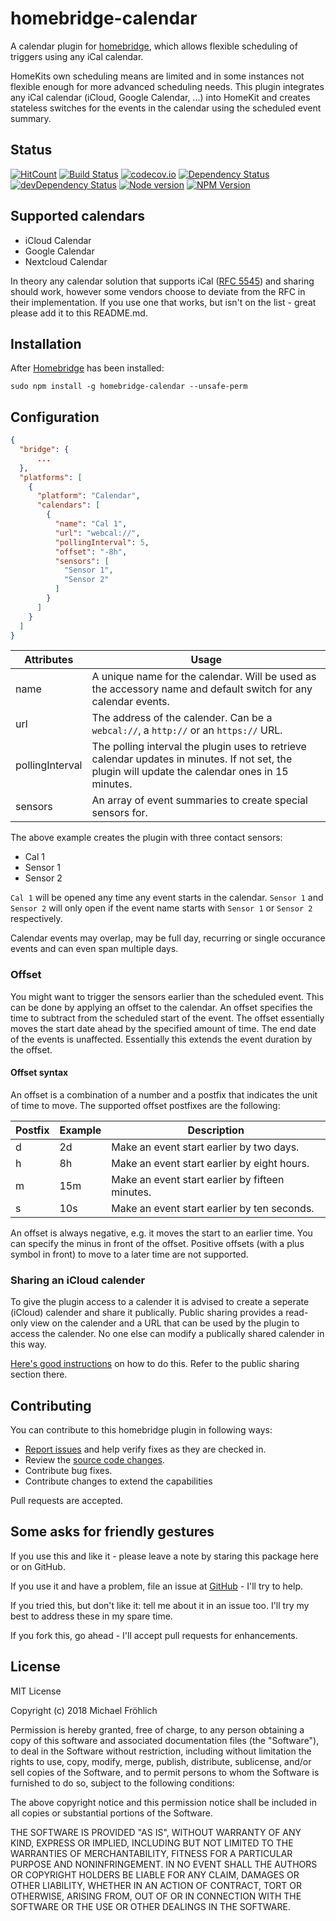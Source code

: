 # homebridge-calendar

A calendar plugin for [homebridge](https://github.com/nfarina/homebridge), which allows flexible scheduling of triggers using any iCal calendar.

HomeKits own scheduling means are limited and in some instances not flexible enough for more advanced scheduling needs. This plugin integrates any iCal calendar (iCloud, Google Calendar, ...) into HomeKit and creates stateless switches for the events in the calendar using the scheduled event summary.

## Status

[![HitCount](http://hits.dwyl.io/grover/homebridge-calendar.svg)](https://github.com/grover/homebridge-calendar)
[![Build Status](https://travis-ci.org/grover/homebridge-calendar.png?branch=master)](https://travis-ci.org/grover/homebridge-calendar)
[![codecov.io](https://img.shields.io/codecov/c/github/grover/homebridge-calendar/master.svg?style=flat-square)](http://codecov.io/github/grover/homebridge-calendar?branch=master)
[![Dependency Status](https://img.shields.io/david/grover/homebridge-calendar.svg?style=flat-square)](https://david-dm.org/grover/homebridge-calendar)
[![devDependency Status](https://img.shields.io/david/dev/grover/homebridge-calendar.svg?style=flat-square)](https://david-dm.org/grover/homebridge-calendar#info=devDependencies)
[![Node version](https://img.shields.io/node/v/homebridge-calendar.svg?style=flat)](http://nodejs.org/download/)
[![NPM Version](https://badge.fury.io/js/homebridge-calendar.svg?style=flat)](https://npmjs.org/package/homebridge-calendar)

## Supported calendars

- iCloud Calendar
- Google Calendar
- Nextcloud Calendar

In theory any calendar solution that supports iCal ([RFC 5545](https://tools.ietf.org/html/rfc5545)) and sharing should work, however some vendors choose to deviate from the RFC in their implementation. If you use one that works, but isn't on the list - great please add it to this README.md.

## Installation

After [Homebridge](https://github.com/nfarina/homebridge) has been installed:

 ```sudo npm install -g homebridge-calendar --unsafe-perm```

## Configuration

```json
{
  "bridge": {
      ...
  },
  "platforms": [
    {
      "platform": "Calendar",
      "calendars": [
        {
          "name": "Cal 1",
          "url": "webcal://",
          "pollingInterval": 5,
          "offset": "-8h",
          "sensors": [
            "Sensor 1",
            "Sensor 2"
          ]
        }
      ]
    }
  ]
}
```

| Attributes | Usage |
|------------|-------|
| name | A unique name for the calendar. Will be used as the accessory name and default switch for any calendar events. |
| url | The address of the calender. Can be a `webcal://`, a `http://` or an `https://` URL. |
| pollingInterval | The polling interval the plugin uses to retrieve calendar updates in minutes. If not set, the plugin will update the calendar ones in 15 minutes. |
| sensors | An array of event summaries to create special sensors for. |

The above example creates the plugin with three contact sensors:

- Cal 1
- Sensor 1
- Sensor 2

`Cal 1` will be opened any time any event starts in the calendar. `Sensor 1` and `Sensor 2` will only open if the event name starts with `Sensor 1` or `Sensor 2` respectively.

Calendar events may overlap, may be full day, recurring or single occurance events and can even span multiple days.

### Offset

You might want to trigger the sensors earlier than the scheduled event. This can be done by applying an offset to the calendar. An offset specifies the time to subtract from the scheduled start of the event. The offset essentially moves the start date ahead by the specified amount of time. The end date of the events is unaffected. Essentially this extends the event duration by the offset.

#### Offset syntax

An offset is a combination of a number and a postfix that indicates the unit of time to move. The supported offset postfixes are the following:

| Postfix | Example | Description |
|---------|---------|-------------|
| d       | 2d      | Make an event start earlier by two days. |
| h       | 8h      | Make an event start earlier by eight hours. |
| m       | 15m     | Make an event start earlier by fifteen minutes. |
| s       | 10s     | Make an event start earlier by ten seconds. |

An offset is always negative, e.g. it moves the start to an earlier time. You can specify the minus in front of the offset. Positive offsets (with a plus symbol in front) to move to a later time are not supported.

### Sharing an iCloud calender

To give the plugin access to a calender it is advised to create a seperate (iCloud) calender and share it publically. Public sharing provides a read-only view on the calender and a URL that can be used by the plugin to access the calender. No one else can modify a publically shared calender in this way.

[Here's good instructions](http://www.idownloadblog.com/2016/02/14/how-to-share-calendars-iphone-ipad-mac-iclod/) on how to do this. Refer to the public sharing section there.

## Contributing

You can contribute to this homebridge plugin in following ways:

- [Report issues](https://github.com/grover/homebridge-calendar/issues) and help verify fixes as they are checked in.
- Review the [source code changes](https://github.com/grover/homebridge-calendar/pulls).
- Contribute bug fixes.
- Contribute changes to extend the capabilities

Pull requests are accepted.

## Some asks for friendly gestures

If you use this and like it - please leave a note by staring this package here or on GitHub.

If you use it and have a
problem, file an issue at [GitHub](https://github.com/grover/homebridge-calendar/issues) - I'll try
to help.

If you tried this, but don't like it: tell me about it in an issue too. I'll try my best
to address these in my spare time.

If you fork this, go ahead - I'll accept pull requests for enhancements.

## License

MIT License

Copyright (c) 2018 Michael Fröhlich

Permission is hereby granted, free of charge, to any person obtaining a copy
of this software and associated documentation files (the "Software"), to deal
in the Software without restriction, including without limitation the rights
to use, copy, modify, merge, publish, distribute, sublicense, and/or sell
copies of the Software, and to permit persons to whom the Software is
furnished to do so, subject to the following conditions:

The above copyright notice and this permission notice shall be included in all
copies or substantial portions of the Software.

THE SOFTWARE IS PROVIDED "AS IS", WITHOUT WARRANTY OF ANY KIND, EXPRESS OR
IMPLIED, INCLUDING BUT NOT LIMITED TO THE WARRANTIES OF MERCHANTABILITY,
FITNESS FOR A PARTICULAR PURPOSE AND NONINFRINGEMENT. IN NO EVENT SHALL THE
AUTHORS OR COPYRIGHT HOLDERS BE LIABLE FOR ANY CLAIM, DAMAGES OR OTHER
LIABILITY, WHETHER IN AN ACTION OF CONTRACT, TORT OR OTHERWISE, ARISING FROM,
OUT OF OR IN CONNECTION WITH THE SOFTWARE OR THE USE OR OTHER DEALINGS IN THE
SOFTWARE.
